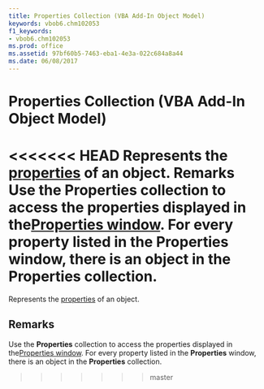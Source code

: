 ```yaml
---
title: Properties Collection (VBA Add-In Object Model)
keywords: vbob6.chm102053
f1_keywords:
- vbob6.chm102053
ms.prod: office
ms.assetid: 97bf60b5-7463-eba1-4e3a-022c684a8a44
ms.date: 06/08/2017
---
```



# Properties Collection (VBA Add-In Object Model)



<<<<<<< HEAD
Represents the [properties](../../Glossary/vbe-glossary.md) of an object.
 **Remarks**
Use the  **Properties** collection to access the properties displayed in the[Properties window](../../Glossary/vbe-glossary.md). For every property listed in the  **Properties** window, there is an object in the **Properties** collection.
=======
Represents the [properties](../../Glossary/vbe-glossary.md#property) of an object.

## Remarks

Use the  **Properties** collection to access the properties displayed in the[Properties window](../../Glossary/vbe-glossary.md#properties-window). For every property listed in the  **Properties** window, there is an object in the **Properties** collection.
>>>>>>> master

